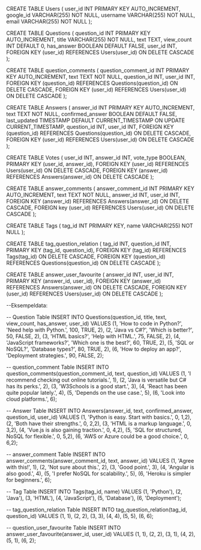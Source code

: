 CREATE TABLE Users (
    user_id INT PRIMARY KEY AUTO_INCREMENT,
    google_id VARCHAR(255) NOT NULL,
    username VARCHAR(255) NOT NULL,
    email VARCHAR(255) NOT NULL
);

CREATE TABLE Questions (
    question_id INT PRIMARY KEY AUTO_INCREMENT,
    title VARCHAR(255) NOT NULL,
    text TEXT,
    view_count INT DEFAULT 0,
    has_answer BOOLEAN DEFAULT FALSE,
    user_id INT,
    FOREIGN KEY (user_id) REFERENCES Users(user_id) ON DELETE CASCADE
); 

CREATE TABLE question_comments (
    question_comment_id INT PRIMARY KEY AUTO_INCREMENT,
    text TEXT NOT NULL,
    question_id INT,
    user_id INT,
    FOREIGN KEY (question_id) REFERENCES Questions(question_id) ON DELETE CASCADE,
    FOREIGN KEY (user_id) REFERENCES Users(user_id) ON DELETE CASCADE
);

CREATE TABLE Answers (
    answer_id INT PRIMARY KEY AUTO_INCREMENT,
    text TEXT NOT NULL,
    confirmed_answer BOOLEAN DEFAULT FALSE,
    last_updated TIMESTAMP DEFAULT CURRENT_TIMESTAMP ON UPDATE CURRENT_TIMESTAMP,
    question_id INT,
    user_id INT,
    FOREIGN KEY (question_id) REFERENCES Questions(question_id) ON DELETE CASCADE,
    FOREIGN KEY (user_id) REFERENCES Users(user_id) ON DELETE CASCADE
);

CREATE TABLE Votes (
    user_id INT,
    answer_id INT,
    vote_type BOOLEAN,
    PRIMARY KEY (user_id, answer_id),
    FOREIGN KEY (user_id) REFERENCES Users(user_id) ON DELETE CASCADE,
    FOREIGN KEY (answer_id) REFERENCES Answers(answer_id) ON DELETE CASCADE
);

CREATE TABLE answer_comments (
    answer_comment_id INT PRIMARY KEY AUTO_INCREMENT,
    text TEXT NOT NULL,
    answer_id INT,
    user_id INT,
    FOREIGN KEY (answer_id) REFERENCES Answers(answer_id) ON DELETE CASCADE,
    FOREIGN key (user_id) REFERENCES Users(user_id) ON DELETE CASCADE
);

CREATE TABLE Tags (
    tag_id INT PRIMARY KEY,
    name VARCHAR(255) NOT NULL
);

CREATE TABLE tag_question_relation (
    tag_id INT,
    question_id INT,
    PRIMARY KEY (tag_id, question_id),
    FOREIGN KEY (tag_id) REFERENCES Tags(tag_id) ON DELETE CASCADE,
    FOREIGN KEY (question_id) REFERENCES Questions(question_id) ON DELETE CASCADE
);

CREATE TABLE answer_user_favourite (
    answer_id INT,
    user_id INT,
    PRIMARY KEY (answer_id, user_id),
    FOREIGN KEY (answer_id) REFERENCES Answers(answer_id) ON DELETE CASCADE,
    FOREIGN KEY (user_id) REFERENCES Users(user_id) ON DELETE CASCADE
);

--Eksempeldata:



-- Question Table
INSERT INTO Questions(question_id, title, text, view_count, has_answer, user_id) VALUES 
(1, 'How to code in Python?', 'Need help with Python.', 100, TRUE, 2),
(2, 'Java vs C#?', 'Which is better?', 50, FALSE, 2),
(3, 'HTML basics?', 'Help with HTML.', 75, FALSE, 2),
(4, 'JavaScript frameworks?', 'Which one is the best?', 60, TRUE, 2),
(5, 'SQL or NoSQL?', 'Database types?', 80, TRUE, 2),
(6, 'How to deploy an app?', 'Deployment strategies.', 90, FALSE, 2);

-- question_comment Table
INSERT INTO question_comments(question_comment_id, text, question_id) VALUES 
(1, 'I recommend checking out online tutorials.', 1),
(2, 'Java is versatile but C# has its perks.', 2),
(3, 'W3Schools is a good start.', 3),
(4, 'React has been quite popular lately.', 4),
(5, 'Depends on the use case.', 5),
(6, 'Look into cloud platforms.', 6);

-- Answer Table
INSERT INTO Answers(answer_id, text, confirmed_answer, question_id, user_id) VALUES 
(1, 'Python is easy. Start with basics.', 0, 1,2),
(2, 'Both have their strengths.', 0, 2,2),
(3, 'HTML is a markup language.', 0, 3,2),
(4, 'Vue.js is also gaining traction.', 0, 4,2),
(5, 'SQL for structured, NoSQL for flexible.', 0, 5,2),
(6, 'AWS or Azure could be a good choice.', 0, 6,2);

-- answer_comment Table
INSERT INTO answer_comments(answer_comment_id, text, answer_id) VALUES 
(1, 'Agree with this!', 1),
(2, 'Not sure about this.', 2),
(3, 'Good point.', 3),
(4, 'Angular is also good.', 4),
(5, 'I prefer NoSQL for scalability.', 5),
(6, 'Heroku is simpler for beginners.', 6);

-- Tag Table
INSERT INTO Tags(tag_id, name) VALUES 
(1, 'Python'),
(2, 'Java'),
(3, 'HTML'),
(4, 'JavaScript'),
(5, 'Database'),
(6, 'Deployment');

-- tag_question_relation Table
INSERT INTO tag_question_relation(tag_id, question_id) VALUES 
(1, 1),
(2, 2),
(3, 3),
(4, 4),
(5, 5),
(6, 6);

-- question_user_favourite Table
INSERT INTO answer_user_favourite(answer_id, user_id) VALUES 
(1, 1),
(2, 2),
(3, 1),
(4, 2),
(5, 1),
(6, 2);


